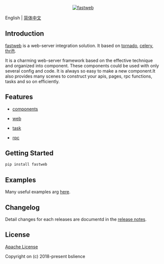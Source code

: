 <p align="center">
    <a href="https://github.com/BSlience/fastweb">
        <img src="https://travis-ci.org/BSlience/fastweb.svg?branch=master" alt="fastweb">
    </a>
</p>

English | [简体中文](./README.zh-CN.md)

## Introduction

[fastweb](https://github.com/BSlience/fastweb) is a web-server integration solution. It based on [tornado](https://github.com/tornadoweb/tornado), [celery](https://github.com/celery/celery), [thrift](https://github.com/apache/thrift).

It is a charming web-server framework based on the effective technique and organized into component. These components could be used with only several config and code. It is always so easy to make a new component.It also provides many scenes to construct your apis, pages, rpc functions, tasks and so on efficiently.

## Features

- [components](https://github.com/BSlience/fastweb/docs/components.md)

- [web](https://github.com/BSlience/fastweb/docs/web.md)

- [task](https://github.com/BSlience/fastweb/docs/task.md)

- [rpc](https://github.com/BSlience/fastweb/docs/rpc.md)

## Getting Started

```bash
pip install fastweb
```

## Examples

Many useful examples arg [here](https://github.com/BSlience/fastweb/examples).

## Changelog

Detail changes for each releases are documentd in the [release notes](https://github.com/BSlience/fastweb/CHANGELOG.md).

## License
[Apache License](https://github.com/BSlience/fastweb/LICENSE.md)

Copyright on (c) 2018-present bslience
